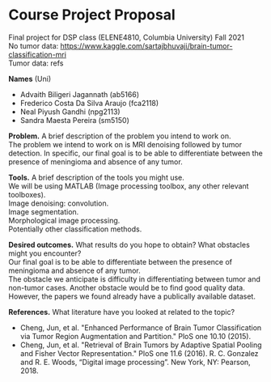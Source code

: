 # Course Project Proposal
Final project for DSP class (ELENE4810, Columbia University) Fall 2021<br>
No tumor data: https://www.kaggle.com/sartajbhuvaji/brain-tumor-classification-mri<br>
Tumor data: refs

**Names** (Uni)<br>
* Advaith Biligeri Jagannath (ab5166)
* Frederico Costa Da Silva Araujo (fca2118)
* Neal Piyush Gandhi (npg2113)
* Sandra Maesta Pereira (sm5150)<br>

**Problem.** A brief description of the problem you intend to work on.<br>
	The problem we intend to work on is MRI denoising followed by tumor detection. In specific, our final goal is to be able to differentiate between the presence of meningioma and absence of any tumor.<br>

**Tools.** A brief description of the tools you might use. <br>
	We will be using MATLAB (Image processing toolbox, any other relevant toolboxes).<br>
Image denoising: convolution.<br>
	Image segmentation.<br>
	Morphological image processing.<br>
	Potentially other classification methods.<br>

**Desired outcomes.** What results do you hope to obtain? What obstacles might you encounter?<br>
	Our final goal is to be able to differentiate between the presence of meningioma and absence of any tumor.<br>
	The obstacle we anticipate is difficulty in differentiating between tumor and non-tumor cases. Another obstacle would be to find good quality data. However, the papers we found already have a publically available dataset.<br>

**References.** What literature have you looked at related to the topic? <br>
* Cheng, Jun, et al. "Enhanced Performance of Brain Tumor Classification via Tumor Region Augmentation and Partition." PloS one 10.10 (2015).
* Cheng, Jun, et al. "Retrieval of Brain Tumors by Adaptive Spatial Pooling and Fisher Vector Representation." PloS one 11.6 (2016). 
R. C. Gonzalez and R. E. Woods, “Digital image processing”. New York, NY: Pearson, 2018.

